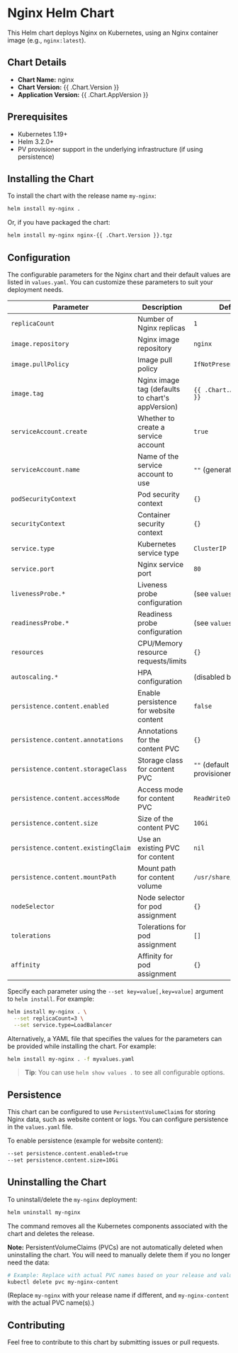 # Nginx Helm Chart

This Helm chart deploys Nginx on Kubernetes, using an Nginx container image (e.g., `nginx:latest`).

## Chart Details

- **Chart Name:** nginx
- **Chart Version:** {{ .Chart.Version }}
- **Application Version:** {{ .Chart.AppVersion }}

## Prerequisites

- Kubernetes 1.19+
- Helm 3.2.0+
- PV provisioner support in the underlying infrastructure (if using persistence)

## Installing the Chart

To install the chart with the release name `my-nginx`:

```bash
helm install my-nginx .
```

Or, if you have packaged the chart:

```bash
helm install my-nginx nginx-{{ .Chart.Version }}.tgz
```

## Configuration

The configurable parameters for the Nginx chart and their default values are listed in `values.yaml`. You can customize these parameters to suit your deployment needs.

| Parameter                       | Description                                     | Default                               |
|---------------------------------|-------------------------------------------------|---------------------------------------|
| `replicaCount`                  | Number of Nginx replicas                         | `1`                                   |
| `image.repository`              | Nginx image repository                          | `nginx`                               |
| `image.pullPolicy`              | Image pull policy                               | `IfNotPresent`                        |
| `image.tag`                     | Nginx image tag (defaults to chart's appVersion) | `{{ .Chart.AppVersion }}`             |
| `serviceAccount.create`         | Whether to create a service account             | `true`                                |
| `serviceAccount.name`           | Name of the service account to use              | `""` (generated)                    |
| `podSecurityContext`            | Pod security context                            | `{}`                                  |
| `securityContext`               | Container security context                      | `{}`                                  |
| `service.type`                  | Kubernetes service type                         | `ClusterIP`                           |
| `service.port`                  | Nginx service port                              | `80`                                  |
| `livenessProbe.*`               | Liveness probe configuration                    | (see `values.yaml`)                   |
| `readinessProbe.*`              | Readiness probe configuration                   | (see `values.yaml`)                   |
| `resources`                     | CPU/Memory resource requests/limits             | `{}`                                  |
| `autoscaling.*`                 | HPA configuration                               | (disabled by default)                 |
| `persistence.content.enabled`   | Enable persistence for website content          | `false`                               |
| `persistence.content.annotations`| Annotations for the content PVC                 | `{}`                                  |
| `persistence.content.storageClass`| Storage class for content PVC                   | `""` (default provisioner)          |
| `persistence.content.accessMode`| Access mode for content PVC                     | `ReadWriteOnce`                       |
| `persistence.content.size`      | Size of the content PVC                         | `10Gi`                                |
| `persistence.content.existingClaim`| Use an existing PVC for content                | `nil`                                 |
| `persistence.content.mountPath`| Mount path for content volume                   | `/usr/share/nginx/html`               |
| `nodeSelector`                  | Node selector for pod assignment                | `{}`                                  |
| `tolerations`                   | Tolerations for pod assignment                  | `[]`                                  |
| `affinity`                      | Affinity for pod assignment                     | `{}`                                  |

Specify each parameter using the `--set key=value[,key=value]` argument to `helm install`.
For example:

```bash
helm install my-nginx . \
  --set replicaCount=3 \
  --set service.type=LoadBalancer
```

Alternatively, a YAML file that specifies the values for the parameters can be provided while installing the chart. For example:

```bash
helm install my-nginx . -f myvalues.yaml
```

> **Tip**: You can use `helm show values .` to see all configurable options.

## Persistence

This chart can be configured to use `PersistentVolumeClaim`s for storing Nginx data, such as website content or logs. You can configure persistence in the `values.yaml` file.

To enable persistence (example for website content):

```bash
--set persistence.content.enabled=true
--set persistence.content.size=10Gi
```

## Uninstalling the Chart

To uninstall/delete the `my-nginx` deployment:

```bash
helm uninstall my-nginx
```

The command removes all the Kubernetes components associated with the chart and deletes the release.

**Note:** PersistentVolumeClaims (PVCs) are not automatically deleted when uninstalling the chart. You will need to manually delete them if you no longer need the data:

```bash
# Example: Replace with actual PVC names based on your release and values.yaml
kubectl delete pvc my-nginx-content
```
(Replace `my-nginx` with your release name if different, and `my-nginx-content` with the actual PVC name(s).)

## Contributing

Feel free to contribute to this chart by submitting issues or pull requests.
